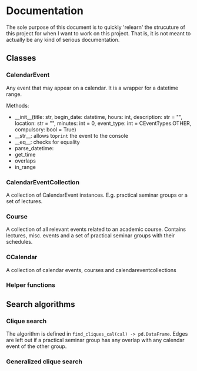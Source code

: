 # Documentation
The sole purpose of this document is to quickly 'relearn' the strucuture of this project for when I want to work on this project. That is, it is not meant to actually be any kind of serious documentation.

## Classes
### CalendarEvent
Any event that may appear on a calendar. It is a wrapper for a datetime range. 

Methods:
- \_\_init\_\_(title: str, begin_date: datetime, hours: int, description: str = "",  location: str = "", minutes: int = 0, event_type: int = CEventTypes.OTHER, compulsory: bool = True)
- \_\_str\_\_: allows to```print``` the event to the console
- \_\_eq\_\_: checks for equality
- parse_datetime: 
- get_time
- overlaps
- in_range


### CalendarEventCollection
A collection of CalendarEvent instances. E.g. practical seminar groups or a set of lectures.

### Course
A collection of all relevant events related to an academic course. Contains lectures, misc. events and a set of practical seminar groups with their schedules. 

### CCalendar
A collection of calendar events, courses and calendareventcollections

### Helper functions

## Search algorithms
### Clique search
The algorithm is defined in ```find_cliques_cal(cal) -> pd.DataFrame```. Edges are left out if a practical seminar group has any overlap with any calendar event of the other group.

### Generalized clique search
